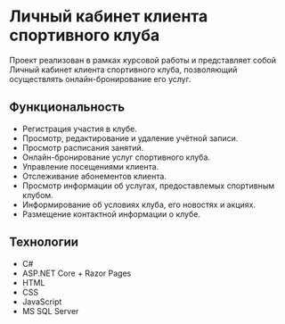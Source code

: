 # Личный кабинет клиента спортивного клуба

Проект реализован в рамках курсовой работы и представляет собой Личный кабинет клиента спортивного клуба, позволяющий осуществлять онлайн-бронирование его услуг.

## Функциональность

- Регистрация участия в клубе.
- Просмотр, редактирование и удаление учётной записи.
- Просмотр расписания занятий.
- Онлайн-бронирование услуг спортивного клуба.
- Управление посещениями клиента.
- Отслеживание абонементов клиента.
- Просмотр информации об услугах, предоставлемых спортивным клубом.
- Информирование об условиях клуба, его новостях и акциях.
- Размещение контактной информации о клубе.

## Технологии

- C#
- ASP.NET Core + Razor Pages
- HTML
- CSS
- JavaScript
- MS SQL Server



